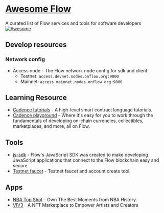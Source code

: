 # [Awesome Flow](https://github.com/onflow/flow) 
A curated list of Flow services and tools for software developers
[![Awesome](https://cdn.rawgit.com/sindresorhus/awesome/d7305f38d29fed78fa85652e3a63e154dd8e8829/media/badge.svg)](https://github.com/sindresorhus/awesome)

## Develop resources

### Network config

- Access node - The Flow network node config for sdk and client.
  - Testnet: `access.devnet.nodes.onflow.org:9000`
  - Mainnet: `access.mainnet.nodes.onflow.org:9000`



## Learning Resource

- [Cadence tutorials](https://docs.onflow.org/cadence/language) - A high-level smart contract language tutorials.
- [Cadence playground](https://www.onflow.org/play) - Where it's easy for you to work through the fundamentals of developing on-chain currencies, collectibles, marketplaces, and more, all on Flow.




## Tools
- [js-sdk](https://github.com/onflow/flow-js-sdk) - Flow's JavaScript SDK was created to make developing JavaScript applications that connect to the Flow blockchain easy and secure.
- [Testnet faucet](https://testnet-faucet.onflow.org) - Testnet faucet and account create tool.


## Apps

- [NBA Top Shot](https://www.nbatopshot.com/) - Own The Best Moments from NBA History.
- [VIV3](https://viv3.com/) - A NFT Marketplace to Empower Artists and Creators

